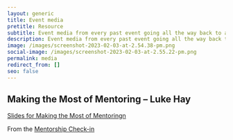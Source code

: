 ```yaml
---
layout: generic
title: Event media
pretitle: Resource
subtitle: Event media from every past event going all the way back to about a week ago
description: Event media from every past event going all the way back to about a week ago
image: /images/screenshot-2023-02-03-at-2.54.38-pm.png
social-image: /images/screenshot-2023-02-03-at-2.55.22-pm.png
permalink: media
redirect_from: []
seo: false
---
```

## Making the Most of Mentoring – Luke Hay

[](https://uxbri.org/mentorship-check-in)[S﻿lides for Making the Most of Mentoringn](https://www.slideshare.net/uxbri/luke-hay-making-the-most-of-mentoring)

F﻿rom the [Mentorship Check-in](https://uxbri.org/mentorship-check-in)

[](https://www.slideshare.net/uxbri/luke-hay-making-the-most-of-mentoring)